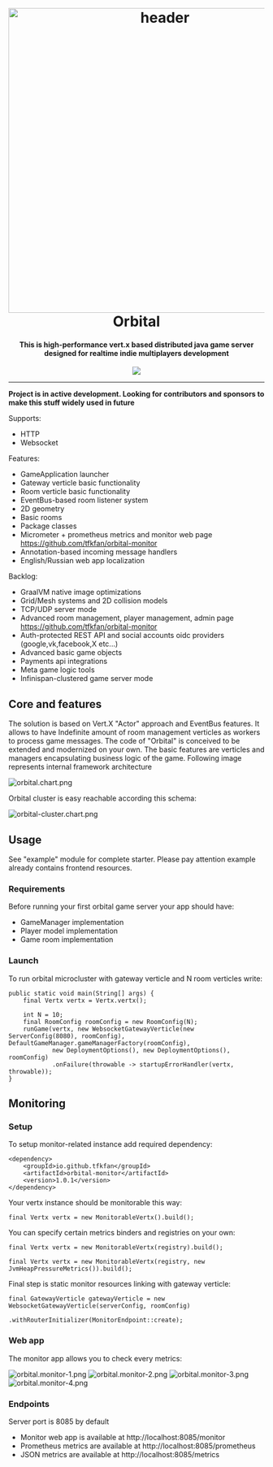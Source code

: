 <h1 align="center">
  <br>
  <a href="#"><img src="logo.svg" alt="header" width="600"></a>
  <br>
  Orbital
  <br>
</h1>

<h4 align="center">
This is high-performance vert.x based distributed java game server designed for realtime indie multiplayers development</h4>

<p align="center">
  <a href="https://opensource.org/licenses/MIT" title="License: MIT" >
    <img src="https://img.shields.io/badge/License-MIT-greenbright.svg?style=flat-square">
  </a>
</p>

---

**Project is in active development. Looking for contributors and sponsors to make this stuff widely used in future**

Supports:

* HTTP
* Websocket

Features:

* GameApplication launcher
* Gateway verticle basic functionality
* Room verticle basic functionality
* EventBus-based room listener system
* 2D geometry
* Basic rooms
* Package classes
* Micrometer + prometheus metrics and monitor web page https://github.com/tfkfan/orbital-monitor
* Annotation-based incoming message handlers
* English/Russian web app localization

Backlog:

* GraalVM native image optimizations
* Grid/Mesh systems and 2D collision models
* TCP/UDP server mode
* Advanced room management, player management, admin page https://github.com/tfkfan/orbital-monitor
* Auth-protected REST API and social accounts oidc providers (google,vk,facebook,X etc...)
* Advanced basic game objects
* Payments api integrations
* Meta game logic tools
* Infinispan-clustered game server mode

## Core and features

The solution is based on Vert.X "Actor" approach and EventBus features. It allows to have Indefinite amount of
room management verticles as workers to process game messages.
The code of "Orbital" is conceived to be extended and modernized on your own.
The basic features are verticles and managers encapsulating business logic of the game.
Following image represents internal framework architecture

![orbital.chart.png](orbital.chart.png)

Orbital cluster is easy reachable according this schema:

![orbital-cluster.chart.png](orbital-cluster.chart.png)
## Usage

See "example" module for complete starter. Please pay attention example already contains frontend resources.

### Requirements

Before running your first orbital game server your app should have:

- GameManager implementation
- Player model implementation
- Game room implementation

### Launch

To run orbital microcluster with gateway verticle and N room verticles write:

```
public static void main(String[] args) {
    final Vertx vertx = Vertx.vertx();

    int N = 10;
    final RoomConfig roomConfig = new RoomConfig(N);
    runGame(vertx, new WebsocketGatewayVerticle(new ServerConfig(8080), roomConfig), DefaultGameManager.gameManagerFactory(roomConfig),
            new DeploymentOptions(), new DeploymentOptions(), roomConfig)
            .onFailure(throwable -> startupErrorHandler(vertx, throwable));
}
```

## Monitoring

### Setup

To setup monitor-related instance add required dependency:

```
<dependency>
    <groupId>io.github.tfkfan</groupId>
    <artifactId>orbital-monitor</artifactId>
    <version>1.0.1</version>
</dependency>
```
Your vertx instance should be monitorable this way:

```
final Vertx vertx = new MonitorableVertx().build();
```

You can specify certain metrics binders and registries on your own:

```
final Vertx vertx = new MonitorableVertx(registry).build();
```

```
final Vertx vertx = new MonitorableVertx(registry, new JvmHeapPressureMetrics()).build();
```

Final step is static monitor resources linking with gateway verticle:

```
final GatewayVerticle gatewayVerticle = new WebsocketGatewayVerticle(serverConfig, roomConfig)
                            .withRouterInitializer(MonitorEndpoint::create);
```

### Web app
The monitor app allows you to check every metrics:

![orbital.monitor-1.png](orbital.monitor-1.png)
![orbital.monitor-2.png](orbital.monitor-2.png)
![orbital.monitor-3.png](orbital.monitor-3.png)
![orbital.monitor-4.png](orbital.monitor-4.png)

### Endpoints

Server port is 8085 by default

- Monitor web app is available at http://localhost:8085/monitor
- Prometheus metrics are available at http://localhost:8085/prometheus
- JSON metrics are available at http://localhost:8085/metrics

